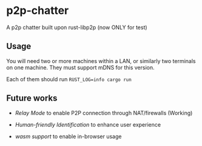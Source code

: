 # p2p-chatter

A p2p chatter built upon rust-libp2p (now ONLY for test)

## Usage

You will need two or more machines within a LAN, or similarly two terminals on one machine. They must support mDNS for this version.

Each of them should run `RUST_LOG=info cargo run`

## Future works

- *Relay Mode* to enable P2P connection through NAT/firewalls (Working)

- *Human-friendly Identification* to enhance user experience

- *wasm support* to enable in-browser usage
